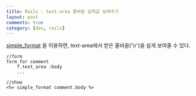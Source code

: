 ```yaml
---
title: Rails - text-area 줄바꿈 입력값 보여주기
layout: post
comments: true
category: [dev, rails]
--- 
```


[simple_format][1] 을 이용하면, text-area에서 받은 줄바꿈('\r')을 쉽게 보여줄 수 있다.

    //form
    form_for comment
        f.text_area :body
        ...

    //show
    <%= simple_format comment.body %>



[1]: http://api.rubyonrails.org/classes/ActionView/Helpers/TextHelper.html#method-i-simple_format
